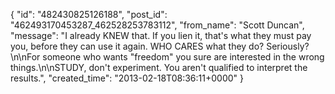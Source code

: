  {
   "id": "482430825126188",
   "post_id": "462493170453287_462528253783112",
   "from_name": "Scott Duncan",
   "message": "I already KNEW that. If you lien it, that's what they must pay you, before they can use it again. WHO CARES what they do? Seriously?\n\nFor someone who wants \"freedom\" you sure are interested in the wrong things.\n\nSTUDY, don't experiment. You aren't qualified to interpret the results.",
   "created_time": "2013-02-18T08:36:11+0000"
 }
